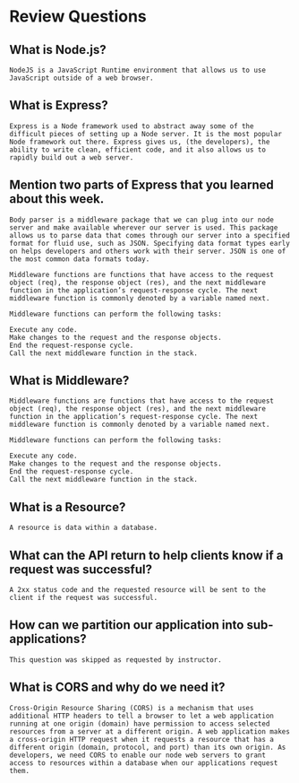 # Review Questions

## What is Node.js?

    NodeJS is a JavaScript Runtime environment that allows us to use JavaScript outside of a web browser. 

## What is Express?

    Express is a Node framework used to abstract away some of the difficult pieces of setting up a Node server. It is the most popular Node framework out there. Express gives us, (the developers), the ability to write clean, efficient code, and it also allows us to rapidly build out a web server.

## Mention two parts of Express that you learned about this week.

    Body parser is a middleware package that we can plug into our node server and make available wherever our server is used. This package allows us to parse data that comes through our server into a specified format for fluid use, such as JSON. Specifying data format types early on helps developers and others work with their server. JSON is one of the most common data formats today.

    Middleware functions are functions that have access to the request object (req), the response object (res), and the next middleware function in the application’s request-response cycle. The next middleware function is commonly denoted by a variable named next.

    Middleware functions can perform the following tasks:

    Execute any code.
    Make changes to the request and the response objects.
    End the request-response cycle.
    Call the next middleware function in the stack.

## What is Middleware?

    Middleware functions are functions that have access to the request object (req), the response object (res), and the next middleware function in the application’s request-response cycle. The next middleware function is commonly denoted by a variable named next.

    Middleware functions can perform the following tasks:

    Execute any code.
    Make changes to the request and the response objects.
    End the request-response cycle.
    Call the next middleware function in the stack.

## What is a Resource?

    A resource is data within a database. 

## What can the API return to help clients know if a request was successful?

    A 2xx status code and the requested resource will be sent to the client if the request was successful. 

## How can we partition our application into sub-applications?

    This question was skipped as requested by instructor. 

## What is CORS and why do we need it?

    Cross-Origin Resource Sharing (CORS) is a mechanism that uses additional HTTP headers to tell a browser to let a web application running at one origin (domain) have permission to access selected resources from a server at a different origin. A web application makes a cross-origin HTTP request when it requests a resource that has a different origin (domain, protocol, and port) than its own origin. As developers, we need CORS to enable our node web servers to grant access to resources within a database when our applications request them. 